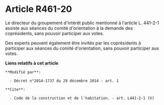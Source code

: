 # Article R461-20

Le directeur du groupement d'intérêt public mentionné à l'article L. 441-2-1 assiste aux séances du comité d'orientation à la
demande des coprésidents, sans pouvoir participer aux votes. 

Des experts peuvent également être invités par les coprésidents à participer aux séances du comité d'orientation, sans
pouvoir participer aux votes.

**Liens relatifs à cet article**

	**Modifié par**:

	  - Décret n°2014-1737 du 29 décembre 2014 - art. 1

	**Cite**:

	  - Code de la construction et de l'habitation. - art. L441-2-1 (V)
